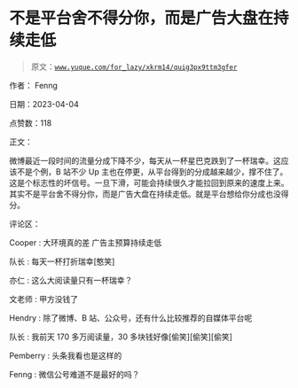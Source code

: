 # 不是平台舍不得分你，而是广告大盘在持续走低

> 原文：[`www.yuque.com/for_lazy/xkrm14/quig3px9ttm3gfer`](https://www.yuque.com/for_lazy/xkrm14/quig3px9ttm3gfer)

作者： Fenng

日期：2023-04-04

点赞数：118

正文：

微博最近一段时间的流量分成下降不少，每天从一杯星巴克跌到了一杯瑞幸。这应该不是个例，B 站不少 Up 主也在停更，从平台得到的分成越来越少，撑不住了。 这是个标志性的坏信号。一旦下滑，可能会持续很久才能拉回到原来的速度上来。 其实不是平台舍不得分你，而是广告大盘在持续走低。就是平台想给你分成也没得分。

评论区：

Cooper : 大环境真的差 广告主预算持续走低

队长 : 每天一杯打折瑞幸[憨笑]

亦仁 : 这么大阅读量只有一杯瑞幸？

文老师 : 甲方没钱了

Hendry : 除了微博、B 站、公众号，还有什么比较推荐的自媒体平台呢

队长 : 我前天 170 多万阅读量，30 多块钱好像[偷笑][偷笑][偷笑]

Pemberry : 头条我看也是这样的

Fenng : 微信公号难道不是最好的吗？



